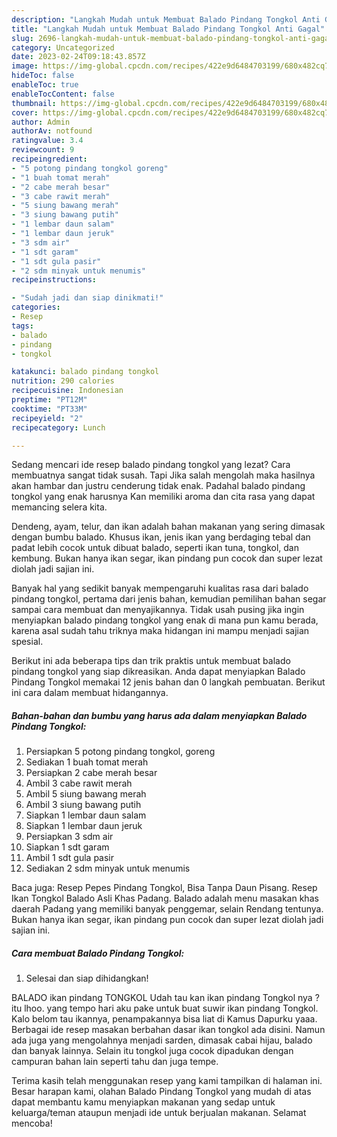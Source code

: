 ```yaml
---
description: "Langkah Mudah untuk Membuat Balado Pindang Tongkol Anti Gagal"
title: "Langkah Mudah untuk Membuat Balado Pindang Tongkol Anti Gagal"
slug: 2696-langkah-mudah-untuk-membuat-balado-pindang-tongkol-anti-gagal
category: Uncategorized
date: 2023-02-24T09:18:43.857Z
image: https://img-global.cpcdn.com/recipes/422e9d6484703199/680x482cq70/balado-pindang-tongkol-foto-resep-utama.jpg
hideToc: false
enableToc: true
enableTocContent: false
thumbnail: https://img-global.cpcdn.com/recipes/422e9d6484703199/680x482cq70/balado-pindang-tongkol-foto-resep-utama.jpg
cover: https://img-global.cpcdn.com/recipes/422e9d6484703199/680x482cq70/balado-pindang-tongkol-foto-resep-utama.jpg
author: Admin
authorAv: notfound
ratingvalue: 3.4
reviewcount: 9
recipeingredient:
- "5 potong pindang tongkol goreng"
- "1 buah tomat merah"
- "2 cabe merah besar"
- "3 cabe rawit merah"
- "5 siung bawang merah"
- "3 siung bawang putih"
- "1 lembar daun salam"
- "1 lembar daun jeruk"
- "3 sdm air"
- "1 sdt garam"
- "1 sdt gula pasir"
- "2 sdm minyak untuk menumis"
recipeinstructions:

- "Sudah jadi dan siap dinikmati!"
categories:
- Resep
tags:
- balado
- pindang
- tongkol

katakunci: balado pindang tongkol 
nutrition: 290 calories
recipecuisine: Indonesian
preptime: "PT12M"
cooktime: "PT33M"
recipeyield: "2"
recipecategory: Lunch

---
```



Sedang mencari ide resep balado pindang tongkol yang lezat? Cara membuatnya sangat tidak susah. Tapi Jika salah mengolah maka hasilnya akan hambar dan justru cenderung tidak enak. Padahal balado pindang tongkol yang enak harusnya Kan memiliki aroma dan cita rasa yang dapat memancing selera kita.


Dendeng, ayam, telur, dan ikan adalah bahan makanan yang sering dimasak dengan bumbu balado. Khusus ikan, jenis ikan yang berdaging tebal dan padat lebih cocok untuk dibuat balado, seperti ikan tuna, tongkol, dan kembung. Bukan hanya ikan segar, ikan pindang pun cocok dan super lezat diolah jadi sajian ini.

Banyak hal yang sedikit banyak mempengaruhi kualitas rasa dari balado pindang tongkol, pertama dari jenis bahan, kemudian pemilihan bahan segar sampai cara membuat dan menyajikannya. Tidak usah pusing jika ingin menyiapkan balado pindang tongkol yang enak di mana pun kamu berada, karena asal sudah tahu triknya maka hidangan ini mampu menjadi sajian spesial.


Berikut ini ada beberapa tips dan trik praktis untuk membuat balado pindang tongkol yang siap dikreasikan. Anda dapat menyiapkan Balado Pindang Tongkol memakai 12 jenis bahan dan 0 langkah pembuatan. Berikut ini cara dalam membuat hidangannya.

<!--inarticleads1-->

##### Bahan-bahan dan bumbu yang harus ada dalam menyiapkan Balado Pindang Tongkol:

1. Persiapkan 5 potong pindang tongkol, goreng
1. Sediakan 1 buah tomat merah
1. Persiapkan 2 cabe merah besar
1. Ambil 3 cabe rawit merah
1. Ambil 5 siung bawang merah
1. Ambil 3 siung bawang putih
1. Siapkan 1 lembar daun salam
1. Siapkan 1 lembar daun jeruk
1. Persiapkan 3 sdm air
1. Siapkan 1 sdt garam
1. Ambil 1 sdt gula pasir
1. Sediakan 2 sdm minyak untuk menumis


Baca juga: Resep Pepes Pindang Tongkol, Bisa Tanpa Daun Pisang. Resep Ikan Tongkol Balado Asli Khas Padang. Balado adalah menu masakan khas daerah Padang yang memiliki banyak penggemar, selain Rendang tentunya. Bukan hanya ikan segar, ikan pindang pun cocok dan super lezat diolah jadi sajian ini. 

<!--inarticleads2-->

##### Cara membuat Balado Pindang Tongkol:


1. Selesai dan siap dihidangkan!

BALADO ikan pindang TONGKOL Udah tau kan ikan pindang Tongkol nya ? itu lhoo. yang tempo hari aku pake untuk buat suwir ikan pindang Tongkol. Kalo belom tau ikannya, penampakannya bisa liat di Kamus Dapurku yaaa. Berbagai ide resep masakan berbahan dasar ikan tongkol ada disini. Namun ada juga yang mengolahnya menjadi sarden, dimasak cabai hijau, balado dan banyak lainnya. Selain itu tongkol juga cocok dipadukan dengan campuran bahan lain seperti tahu dan juga tempe. 

Terima kasih telah menggunakan resep yang kami tampilkan di halaman ini. Besar harapan kami, olahan Balado Pindang Tongkol yang mudah di atas dapat membantu kamu menyiapkan makanan yang sedap untuk keluarga/teman ataupun menjadi ide untuk berjualan makanan. Selamat mencoba!
